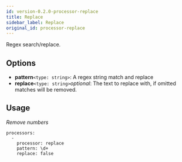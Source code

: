 ```yaml
---
id: version-0.2.0-processor-replace
title: Replace
sidebar_label: Replace
original_id: processor-replace
---
```


Regex search/replace.

## Options

- **pattern**`<type: string>`: A regex string match and replace
- **replace**`<type: string>`*optional*: The text to replace with, if omitted matches will be removed.

## Usage

*Remove numbers*
```
processors:
  -
    processor: replace
    pattern: \d+
    replace: false

```

